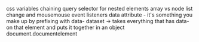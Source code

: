 css variables
chaining query selector for nested elements
array vs node list
change and mousemouse event listeners
data attribute - it's something you make up by prefixing with data-
dataset -> takes everything that has data- on that element and puts it together in an object
document.documentelement